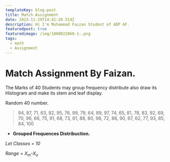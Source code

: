 ```yaml
---
templateKey: blog-post
title: Match Assignment
date: 2023-11-29T14:41:20.514Z
description: Hi I'm Muhammad Faizan Student of ADP AF.
featuredpost: true
featuredimage: /img/1000022068-1-.png
tags:
  - math
  - Assignment
---
```

# Match Assignment By Faizan.

The Marks of 40 Students may group frequency distribute also draw its Histogram and make its stem and leaf display.

R﻿andom 40 number.

> 94, 87, 71, 63, 82, 95, 76, 99, 79, 64, 89, 97, 74, 65, 81, 78, 83, 92, 69, 70, 96, 66, 75, 91, 68, 73, 61, 88, 80, 98, 72, 86, 90, 67, 62, 77, 93, 85, 84, 100

* **G﻿rouped Frequences Distribuction.**

*L﻿et Classes = 10*

*R﻿ange = X<sub>m</sub>-X<sub>o</sub>*